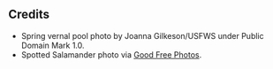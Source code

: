## Credits
* Spring vernal pool photo by Joanna Gilkeson/USFWS under Public Domain Mark 1.0.
* Spotted Salamander photo via <a href="https://www.goodfreephotos.com/">Good Free Photos</a>.